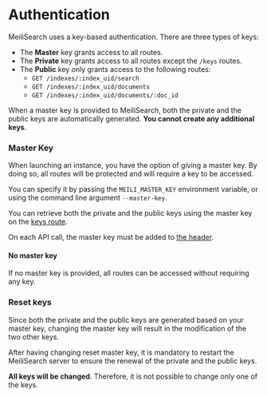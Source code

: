 # Authentication

MeiliSearch uses a key-based authentication. There are three types of keys:

- The **Master** key grants access to all routes.
- The **Private** key grants access to all routes except the `/keys` routes.
- The **Public** key only grants access to the following routes:
  - `GET /indexes/:index_uid/search`
  - `GET /indexes/:index_uid/documents`
  - `GET /indexes/:index_uid/documents/:doc_id`

When a master key is provided to MeiliSearch, both the private and the public keys are automatically generated. **You cannot create any additional keys**.

### Master Key

When launching an instance, you have the option of giving a master key. By doing so, all routes will be protected and will require a key to be accessed.

You can specify it by passing the `MEILI_MASTER_KEY` environment variable, or using the command line argument `--master-key`.

You can retrieve both the private and the public keys using the master key on the [keys route](/references/keys.md).

On each API call, the master key must be added to [the header](/references/#authentication).

#### No master key

If no master key is provided, all routes can be accessed without requiring any key.

### Reset keys

Since both the private and the public keys are generated based on your master key, changing the master key will result in the modification of the two other keys.

After having changing reset master key, it is mandatory to restart the MeiliSearch server to ensure the renewal of the private and the public keys.

**All keys will be changed**. Therefore, it is not possible to change only one of the keys.
